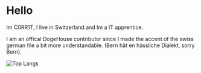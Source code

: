 # Hello
Im C0RR1T, I live in Switzerland and Im a IT apprentice.

I am an offical DogeHouse contributor since I made the accent of the swiss german file a bit more understandable. 
(Bern hät en hässliche Dialekt, sorry Bern).
  
![Top Langs](https://github-readme-stats.vercel.app/api/top-langs/?username=C0RR1T&theme=tokyonight)
